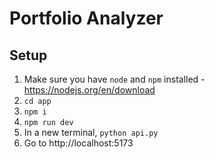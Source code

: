 # Portfolio Analyzer

## Setup

1. Make sure you have `node` and `npm` installed - https://nodejs.org/en/download
2. `cd app`
3. `npm i`
4. `npm run dev`
5. In a new terminal, `python api.py`
6. Go to http://localhost:5173
